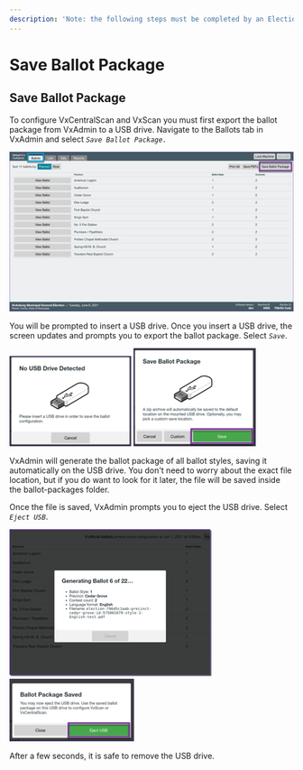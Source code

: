 ```yaml
---
description: 'Note: the following steps must be completed by an Election Manager.'
---
```


# Save Ballot Package

## Save Ballot Package

To configure VxCentralScan and VxScan you must first export the ballot package from VxAdmin to a USB drive. Navigate to the Ballots tab in VxAdmin and select _`Save Ballot Package.`_

![Ballots tab, select Save Ballot Package](<../.gitbook/assets/image (212).png>)

You will be prompted to insert a USB drive. Once you insert a USB drive, the screen updates and prompts you to export the ballot package. Select _`Save`_.

![No USB drive detected](<../.gitbook/assets/VxAdmin Ballots Ballot Package No USB drive detected.png>) ![Save ballot package](<../.gitbook/assets/VxAdmin Ballots Ballot Package Save Ballot Package (1).png>)

VxAdmin will generate the ballot package of all ballot styles, saving it automatically on the USB drive. You don't need to worry about the exact file location, but if you do want to look for it later, the file will be saved inside the ballot-packages folder.

Once the file is saved, VxAdmin prompts you to eject the USB drive. Select _`Eject USB`_.

![Generating ballots](<../.gitbook/assets/generating ballot styles.png>) ![Eject USB](<../.gitbook/assets/VxAdmin Ballots Ballot Package Saved.png>)

After a few seconds, it is safe to remove the USB drive.

